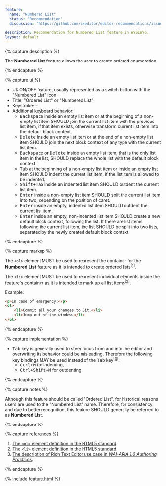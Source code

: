 ```yaml
---
feature:
  name: "Numbered List"
  status: "Recommendation"
  discussion: "https://github.com/ckeditor/editor-recommendations/issues/19"

description: Recommendation for Numbered List feature in WYSIWYG.
layout: default
---
```


{% capture description %}

The **Numbered List** feature allows the user to create ordered enumeration.

{% endcapture %}

{% capture ui %}

 * UI: ON/OFF feature, usually represented as a switch button with the "<i class="fa fa-list-ol" title="Numbered List" aria-hidden="true"></i><span class="sr-only">Numbered List</span>" icon
 * Title: "Ordered List" or "Numbered List"
 * Keystroke: –
 * Additional keyboard behavior:
   * <kbd>Backspace</kbd> inside an empty list item or at the beginning of a non-empty list item SHOULD join the current list item with the previous list item, if that item exists, otherwise transform current list item into the default block context.
   * <kbd>Delete</kbd> inside an empty list item or at the end of a non-empty list item SHOULD join the next block context of any type with the current list item.
   * <kbd>Backspace</kbd> or <kbd>Delete</kbd> inside an empty list item, that is the only list item in the list, SHOULD replace the whole list with the default block context.
   * <kbd>Tab</kbd> at the beginning of a non-empty list item or inside an empty list item SHOULD indent the current list item, if the list item is allowed to be indented.
   * <kbd>Shift+Tab</kbd> inside an indented list item SHOULD outdent the current list item.
   * <kbd>Enter</kbd> inside a non-empty list item SHOULD split the current list item into two, depending on the position of caret.
   * <kbd>Enter</kbd> inside an empty, indented list item SHOULD outdent the current list item.
   * <kbd>Enter</kbd> inside an empty, non-indented list item SHOULD create a new default block context, following the list. If there are list items following the current list item, the list SHOULD be split into two lists, separated by the newly created default block context.

{% endcapture %}

{% capture markup %}

The `<ol>` element MUST be used to represent the container for the **Numbered List** feature as it is intended to create ordered lists<sup>[[1](#ref1)]</sup>.

The `<li>` element MUST be used to represent individual elements inside the feature's container as it is intended to mark up all list items<sup>[[2](#ref2)]</sup>.

Example:

```html
<p>In case of emergency:</p>
<ol>
	<li>Commit all your changes to Git.</li>
	<li>Jump out of the window.</li>
</ol>
```

{% endcapture %}

{% capture implementation %}

  * <kbd>Tab</kbd> key is generally used to steer focus from and into the editor and overwriting its behavior could be misleading. Therefore the following key bindings MAY be used instead of the <kbd>Tab</kbd> key<sup>[[3](#ref3)]</sup>:
    * <kbd>Ctrl+M</kbd> for indenting,
    * <kbd>Ctrl+Shift+M</kbd> for outdenting.

{% endcapture %}

{% capture notes %}

Although this feature should be called "Ordered List", for historical reasons users are used to the "Numbered List" name. Therefore, for consistency and due to better recognition, this feature SHOULD generally be referred to as **Numbered List**.

{% endcapture %}

{% capture references %}

1. <a id="ref1"></a>[The `<ol>` element definition in the HTML5 standard](https://www.w3.org/TR/html5/grouping-content.html#the-ol-element).
2. <a id="ref2"></a>[The `<li>` element definition in the HTML5 standard](https://www.w3.org/TR/html5/grouping-content.html#the-li-element).
3. <a id="ref3"></a>[The description of Rich Text Editor use case in <i>WAI-ARIA 1.0 Authoring Practices</i>](https://www.w3.org/TR/wai-aria-practices/#richtext).

{% endcapture %}

{% include feature.html %}
